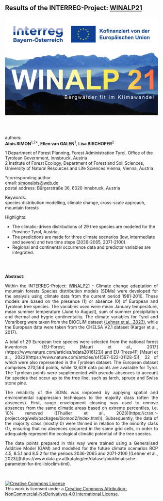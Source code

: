 ## Results of the INTERREG-Project: [WINALP21](https://www.tirol.gv.at/umwelt/wald/schutzwald/waldtypisierung-tirol/projekt-winalp21)
<kbd><img src="https://github.com/simonalois/sdm_winalp21/blob/main/project_information/logo_interreg.png" title="INTERREG BY-AT 2021-2027" /></kbd>
<kbd><img src="https://github.com/simonalois/sdm_winalp21/blob/main/project_information/logo_winalp21.png" title="WINALP21" /></kbd>

<br>
<br>

authors:   
**Alois SIMON**<sup>1,2*</sup>, **Ellen van GALEN**<sup>1</sup>, **Lisa BISCHOFER**<sup>2</sup>

1 Department of Forest Planning, Forest Administration Tyrol, Office of the Tyrolean Government, Innsbruck, Austria  
2 Institute of Forest Ecology, Department of Forest and Soil Sciences, University of Natural Resources and Life Sciences Vienna, 
Vienna, Austria  


*corresponding author   
email: simonalois@web.de  
postal address: Bürgerstraße 36, 6020 Innsbruck, Austria  



Keywords:  
species distribution modelling, climate change, cross-scale approach, mountain forests

Highlights:
- The climatic-driven distributions of 29 tree species are modeled for the Province Tyrol, Austria. 
- The predictions are made for three climate scenarios (low, intermediate and severe) and two time steps (2036-2065, 2071-2100).
- Regional and continental occurrence data and predictor variables are integrated.

<br>
<br>

**Abstract**:<p align="justify">
Within the INTERREG-Project: [WINALP21](https://www.tirol.gv.at/umwelt/wald/schutzwald/waldtypisierung-tirol/projekt-winalp21) - Climate change adaptation of mountain forests Species distribution models (SDMs) were developed for the analysis using climate data from the current period 1981-2010. These models are based on the presence (1) or absence (0) of European and Tyrolean tree species. The variables used were mean January temperature, mean summer temperature (June to August), sum of summer precipitation and thermal and hygric continentality. The climate variables for Tyrol and Vorarlberg were taken from the BIOCLIM dataset [(Lehner et al., 2023)](https://www.data.gv.at/katalog/en/dataset/bioklimatische-parameter-fur-tirol-bioclim-tirol), while the European data were taken from the CHELSA V2.1 dataset (Karger et al., 2017).
<p align="justify">
A total of 29 European tree species were selected from the national forest inventories (EU-Forest; [Mauri et al., 2017](https://www.nature.com/articles/sdata2016123)) and EU-Trees4F; [Mauri et al., 2022](https://www.nature.com/articles/s41597-022-01128-5)), 22 of which were also represented in the Tyrolean dataset. The European dataset comprises 270,564 points, while 13,629 data points are available for Tyrol. The Tyrolean points were supplemented with pseudo-absences to account for species that occur up to the tree line, such as larch, spruce and Swiss stone pine.
<p align="justify">
The reliability of the SDMs was improved by applying spatial and environmental suppression techniques to the majority class (often the absences). First, range envelopment cleaning was used to remove absences from the same climatic areas based on extreme percentiles, i.e. 10% removed ([Thuiller et al., 2023](https://cran.r-project.org/web/packages/biomod2/index.html)). Subsequently, the data of the majority class (mostly 0) were thinned in relation to the minority class (1), ensuring that no absences occurred in the same grid cells, in order to adequately represent the ecological climatic potential of the tree species.
<p align="justify">
The data points prepared in this way were trained using a Generalised Additive Model (GAM) and modelled for the future climate scenarios RCP 4.5, 8.5.1 and 8.5.2 for the periods 2036-2065 and 2071-2100 [(Lehner et al., 2023)](https://www.data.gv.at/katalog/en/dataset/bioklimatische-parameter-fur-tirol-bioclim-tirol).
</p>
<br>
<br>
<a rel="license" href="http://creativecommons.org/licenses/by-nc-nd/4.0/"><img alt="Creative Commons License" style="border-width:0" src="https://i.creativecommons.org/l/by-nc-nd/4.0/88x31.png" /></a><br />This work is licensed under a <a rel="license" href="http://creativecommons.org/licenses/by-nc-nd/4.0/">Creative Commons Attribution-NonCommercial-NoDerivatives 4.0 International License</a>.
